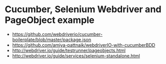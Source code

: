 # Cucumber, Selenium Webdriver and PageObject example

- https://github.com/webdriverio/cucumber-boilerplate/blob/master/package.json
- https://github.com/amiya-pattnaik/webdriverIO-with-cucumberBDD
- http://webdriver.io/guide/testrunner/pageobjects.html
- http://webdriver.io/guide/services/selenium-standalone.html
